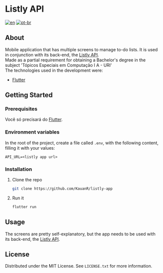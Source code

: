 # Listly API
[![en](https://img.shields.io/badge/lang-en-red.svg)](https://github.com/KauanR/listly-app/blob/main/README.md)
[![pt-br](https://img.shields.io/badge/lang-pt--br-green.svg)](https://github.com/KauanR/listly-app/blob/main/README.pt-br.md)

## About
Mobile application that has multiple screens to manage to-do lists. It is used in conjunction with its back-end, the [Listly API](https://github.com/KauanR/listly-api).
<br/>
Made as a partial requirement for obtaining a Bachelor's degree in the subject 'Tópicos Especiais em Computação I A - URI'
<br/>
The technologies used in the development were:
* [Flutter](https://flutter.dev/)

## Getting Started
### Prerequisites
Você só precisará do [Flutter](https://docs.flutter.dev/get-started/install).

### Environment variables
In the root of the project, create a file called `.env`, with the following content, filling it with your values:
```
API_URL=<listly app url>
```

### Installation
1. Clone the repo
   ```sh
   git clone https://github.com/KauanR/listly-app
   ```
2. Run it
   ```sh
   flutter run
   ```

## Usage
The screens are pretty self-explanatory, but the app needs to be used with its back-end, the [Listly API](https://github.com/KauanR/listly-api).

## License
Distributed under the MIT License. See `LICENSE.txt` for more information.

